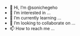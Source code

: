 - 👋 Hi, I’m @sonichegeho
- 👀 I’m interested in ...
- 🌱 I’m currently learning ...
- 💞️ I’m looking to collaborate on ...
- 📫 How to reach me ...

<!---
sonichegeho/sonichegeho is a ✨ special ✨ repository because its `README.md` (this file) appears on your GitHub profile.
You can click the Preview link to take a look at your changes.
--->
